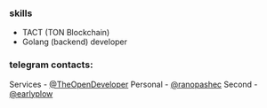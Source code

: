 ### skills
- TACT (TON Blockchain)
- Golang (backend) developer 
### telegram contacts: 
Services - [@TheOpenDeveloper](https://t.me/theopendeveloper)
Personal - [@ranopashec](https://t.me/ranopashec)
Second - [@earlyplow](https://t.me/earlyplow)


